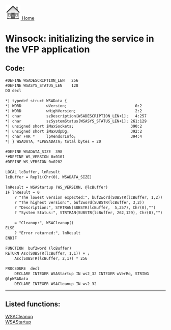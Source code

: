 [<img src="../images/home.png"> Home ](https://github.com/VFPX/Win32API)  

# Winsock: initializing the service in the VFP application

## Code:
```foxpro  
#DEFINE WSADESCRIPTION_LEN   256
#DEFINE WSASYS_STATUS_LEN    128
DO decl

*| typedef struct WSAData {
*| WORD           wVersion;                              0:2
*| WORD           wHighVersion;                          2:2
*| char           szDescription[WSADESCRIPTION_LEN+1];   4:257
*| char           szSystemStatus[WSASYS_STATUS_LEN+1]; 261:129
*| unsigned short iMaxSockets;                         390:2
*| unsigned short iMaxUdpDg;                           392:2
*| char FAR *     lpVendorInfo;                        394:4
*| } WSADATA, *LPWSADATA; total bytes = 20

#DEFINE WSADATA_SIZE  398
*#DEFINE WS_VERSION 0x0101
#DEFINE WS_VERSION 0x0202

LOCAL lcBuffer, lnResult
lcBuffer = Repli(Chr(0), WSADATA_SIZE)

lnResult = WSAStartup (WS_VERSION, @lcBuffer)
IF lnResult = 0
	? "The lowest version expected:", buf2word(SUBSTR(lcBuffer, 1,2))
	? "The highest version:", buf2word(SUBSTR(lcBuffer, 3,2))
	? "Description:", STRTRAN(SUBSTR(lcBuffer,  5,257), Chr(0),"")
	? "System Status:", STRTRAN(SUBSTR(lcBuffer, 262,129), Chr(0),"")
	
	= "Cleanup:", WSACleanup()
ELSE
	? "Error returned:", lnResult
ENDIF

FUNCTION  buf2word (lcBuffer)
RETURN Asc(SUBSTR(lcBuffer, 1,1)) + ;
	Asc(SUBSTR(lcBuffer, 2,1)) * 256

PROCEDURE  decl
	DECLARE INTEGER WSAStartup IN ws2_32 INTEGER wVerRq, STRING @lpWSAData
	DECLARE INTEGER WSACleanup IN ws2_32  
```  
***  


## Listed functions:
[WSACleanup](../libraries/ws2_32/WSACleanup.md)  
[WSAStartup](../libraries/ws2_32/WSAStartup.md)  
